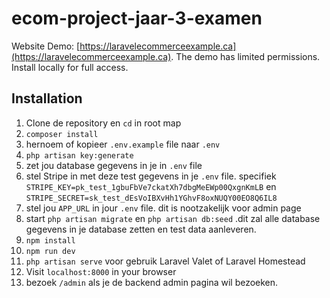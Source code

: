 # ecom-project-jaar-3-examen

Website Demo: [https://laravelecommerceexample.ca](https://laravelecommerceexample.ca). The demo has limited permissions. Install locally for full access.

## Installation

1. Clone de repository en `cd` in root map
1. `composer install`
1. hernoem of kopieer `.env.example` file naar `.env`
1. `php artisan key:generate`
1. zet jou database gegevens in je in `.env` file
1. stel Stripe in met deze test gegevens in je `.env` file. specifiek `STRIPE_KEY=pk_test_1gbuFbVe7ckatXh7dbgMeEWp00QxgnKmLB` en `STRIPE_SECRET=sk_test_dEsVoIBXvHh1YGhvF8oxNUQY00EO8Q6IL8`
1. stel jou `APP_URL` in jour `.env` file. dit is nootzakelijk voor admin page
1. start `php artisan migrate` en `php artisan db:seed` .dit zal alle database gegevens in je database zetten en test data aanleveren.
1. `npm install`
1. `npm run dev`
1. `php artisan serve` voor gebruik Laravel Valet of Laravel Homestead
1. Visit `localhost:8000` in your browser
1. bezoek `/admin` als je de backend admin pagina wil bezoeken.
